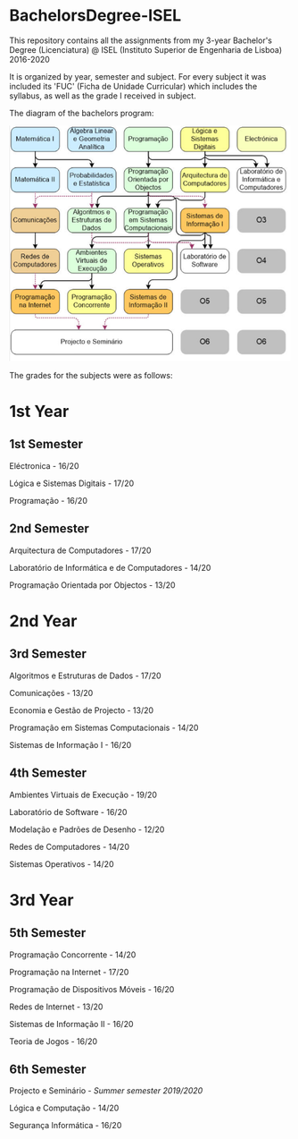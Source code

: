 # BachelorsDegree-ISEL
This repository contains all the assignments from my 3-year Bachelor's Degree (Licenciatura) @ ISEL (Instituto Superior de Engenharia de Lisboa) 2016-2020

It is organized by year, semester and subject. For every subject it was included its 'FUC' (Ficha de Unidade Curricular) which includes the syllabus, as well as the grade I received in subject.

The diagram of the bachelors program:

![Plano Curricular](PlanoCurricular.PNG)

The grades for the subjects were as follows:

# 1st Year

## 1st Semester
Eléctronica - 16/20

Lógica e Sistemas Digitais - 17/20

Programação - 16/20


## 2nd Semester
Arquitectura de Computadores - 17/20

Laboratório de Informática e de Computadores - 14/20

Programação Orientada por Objectos  - 13/20


# 2nd Year

## 3rd Semester
Algoritmos e Estruturas de Dados - 17/20

Comunicações - 13/20

Economia e Gestão de Projecto - 13/20

Programação em Sistemas Computacionais - 14/20

Sistemas de Informação I - 16/20


## 4th Semester
Ambientes Virtuais de Execução - 19/20

Laboratório de Software - 16/20

Modelação e Padrões de Desenho - 12/20

Redes de Computadores - 14/20

Sistemas Operativos - 14/20


# 3rd Year

## 5th Semester
Programação Concorrente - 14/20

Programação na Internet - 17/20

Programação de Dispositivos Móveis - 16/20

Redes de Internet - 13/20

Sistemas de Informação II - 16/20

Teoria de Jogos - 16/20


## 6th Semester
Projecto e Seminário - *Summer semester 2019/2020*

Lógica e Computação - 14/20

Segurança Informática - 16/20
